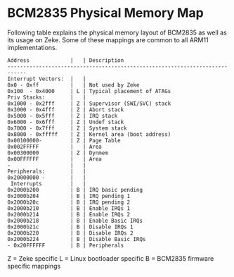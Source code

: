 BCM2835 Physical Memory Map
===========================

Following table explains the physical memory layout of BCM2835 as well as its
usage on Zeke. Some of these mappings are common to all ARM11 implementations.

    Address             |   | Description
    ----------------------------------------------------------------------------
    Interrupt Vectors:  |   |
    0x0 - 0xff          |   | Not used by Zeke
    0x100  - 0x4000     | L | Typical placement of ATAGs
    Priv Stacks:        |   |
    0x1000 - 0x2fff     | Z | Supervisor (SWI/SVC) stack
    0x3000 - 0x4fff     | Z | Abort stack
    0x5000 - 0x5fff     | Z | IRQ stack
    0x6000 - 0x6fff     | Z | Undef stack
    0x7000 - 0x7fff     | Z | System stack
    0x8000 - 0xfffff    | Z | Kernel area (boot address)
    0x00100000-         | Z | Page Table
    0x002FFFFF          |   | Area
    0x00300000          | Z | Dynmem
    0x00FFFFFF          |   | Area
    -                   |   |
    Peripherals:        |   |
    0x20000000 -        |   |
     Interrupts         |   |
    0x2000b200          | B | IRQ basic pending
    0x2000b204          | B | IRQ pending 1
    0x2000b20c          | B | IRQ pending 2
    0x2000b210          | B | Enable IRQs 1
    0x2000b214          | B | Enable IRQs 2
    0x2000b218          | B | Enable Basic IRQs
    0x2000b21c          | B | Disable IRQs 1
    0x2000b220          | B | Disable IRQs 2
    0x2000b224          | B | Disable Basic IRQs
    - 0x20FFFFFF        | B | Peripherals

Z = Zeke specific
L = Linux bootloader specific
B = BCM2835 firmware specific mappings
